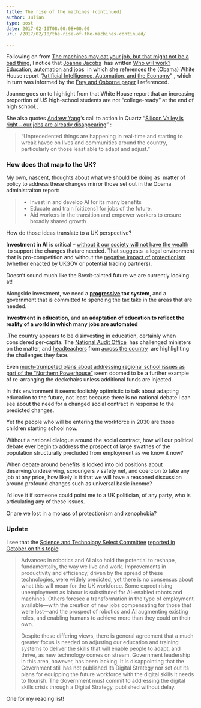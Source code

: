 ```yaml
---
title: The rise of the machines (continued)
author: Julian
type: post
date: 2017-02-10T08:00:08+00:00
url: /2017/02/10/the-rise-of-the-machines-continued/

---
```

Following on from [The machines may eat your job, but that might not be a bad thing][1], I notice that [Joanne Jacobs][2]  has written [Who will work? Education, automation and jobs][3]  in which she references the (Obama) White House report &#8220;[Artificial Intelligence, Automation, and the Economy][4]&#8221; , which in turn was informed by the [Frey and Osborne paper][5] I referenced.

Joanne goes on to highlight from that White House report that an increasing proportion of US high-school students are not &#8220;college-ready&#8221; at the end of high school.,

She also quotes [Andrew Yang][6]&#8216;s call to action in Quartz &#8220;[Silicon Valley is right &#8211; our jobs are already disappearing][7]&#8221; :

<blockquote cite="https://qz.com/895681/silicon-valley-is-right-our-jobs-are-already-disappearing-due-to-automation/">
  <p>
    &#8220;Unprecedented things are happening in real-time and starting to wreak havoc on lives and communities around the country, particularly on those least able to adapt and adjust.&#8221;
  </p>
</blockquote>

### How does that map to the UK?

My own, nascent, thoughts about what we should be doing as  matter of policy to address these changes mirror those set out in the Obama administraiton report:

<blockquote cite="https://obamawhitehouse.archives.gov/sites/whitehouse.gov/files/documents/Artificial-Intelligence-Automation-Economy.PDF">
  <ul>
    <li>
      Invest in and develop AI for its many benefits
    </li>
    <li>
      Educate and train [citizens] for jobs of the future.
    </li>
    <li>
      Aid workers in the transition and empower workers to ensure broadly shared growth
    </li>
  </ul>
</blockquote>

How do those ideas translate to a UK perspective?

**Investment in AI** is critical &#8211; [without it our society will not have the wealth][8]  to support the changes thatare needed. That suggests  a legal environment that is pro-competition and without the [negative impact of protectionism][9] (whether enacted by UKGOV or potential trading partners).

Doesn&#8217;t sound much like the Brexit-tainted future we are currently looking at!

Alongside investment, we need a **[progressive][10] tax system**, and a government that is committed to spending the tax take in the areas that are needed.

**Investment in education**, and an **adaptation of education to reflect the reality of a world in which many jobs are automated**

.The country appears to be disinvesting in education, certainly when considered per-capita. The [National Audit Office][11]  has challenged ministers on the matter, and [headteachers][12] from [across the country][13]  are highlighting the challenges they face.

Even [much-trumpeted plans about addressing regional school issues as part of the &#8220;Northern Powerhouse&#8221;][14] seem doomed to be a further example of re-arranging the deckchairs unless additional funds are injected.

In this environment it seems foolishly optimistic to talk about adapting education to the future, not least because there is no national debate I can see about the need for a changed social contract in response to the predicted changes.

Yet the people who will be entering the workforce in 2030 are those children starting school now.

Without a national dialogue around the social contract, how will our political debate ever begin to address the prospect of large swathes of the population structurally precluded from employment as we know it now?

When debate around benefits is locked into old positions about deserving/undeserving, scroungers v safety net, and coercion to take any job at any price, how likely is it that we will have a reasoned discussion around profound changes such as universal basic income?

I&#8217;d love it if someone could point me to a UK politician, of any party, who is articulating any of these issues.

Or are we lost in a morass of protectionism and xenophobia?

### Update

I see that the [Science and Technology Select Committee][15] [reported in October on this topic][16]:

<blockquote cite="https://www.publications.parliament.uk/pa/cm201617/cmselect/cmsctech/145/14503.htm">
  <p>
    Advances in robotics and AI also hold the potential to reshape, fundamentally, the way we live and work. Improvements in productivity and efficiency, driven by the spread of these technologies, were widely predicted, yet there is no consensus about what this will mean for the UK workforce. Some expect rising unemployment as labour is substituted for AI-enabled robots and machines. Others foresee a transformation in the type of employment available—with the creation of new jobs compensating for those that were lost—and the prospect of robotics and AI augmenting existing roles, and enabling humans to achieve more than they could on their own.
  </p>
  
  <p class="ParaContinued">
    Despite these differing views, there is general agreement that a much greater focus is needed on adjusting our education and training systems to deliver the skills that will enable people to adapt, and thrive, as new technology comes on stream. Government leadership in this area, however, has been lacking. It is disappointing that the Government still has not published its Digital Strategy nor set out its plans for equipping the future workforce with the digital skills it needs to flourish. The Government must commit to addressing the digital skills crisis through a Digital Strategy, published without delay.
  </p>
</blockquote>

<p class="ParaContinued">
  One for my reading list!
</p>

 [1]: https://www.synesthesia.co.uk/2017/02/07/machines-will-eat-your-job/
 [2]: http://www.joannejacobs.com/about
 [3]: http://www.joannejacobs.com/archives/62221
 [4]: https://obamawhitehouse.archives.gov/sites/whitehouse.gov/files/documents/Artificial-Intelligence-Automation-Economy.PDF
 [5]: http://www.oxfordmartin.ox.ac.uk/downloads/academic/future-of-employment.pdf
 [6]: http://uk.businessinsider.com/author/andrew-yang
 [7]: https://qz.com/895681/silicon-valley-is-right-our-jobs-are-already-disappearing-due-to-automation/
 [8]: http://www.vox.com/2015/7/27/9038829/automation-myth
 [9]: http://www.economicshelp.org/trade/benefits_free_trade/
 [10]: https://en.wikipedia.org/wiki/Progressive_tax
 [11]: https://www.theguardian.com/education/2016/dec/14/ministers-have-failed-to-explain-where-schools-will-find-savings-watchdog-says
 [12]: https://www.theguardian.com/education/2017/jan/17/cuts-headteachers-schools-funding-crisis
 [13]: http://www.bbc.co.uk/news/education-37680090
 [14]: http://www.bbc.co.uk/news/education-38854271
 [15]: http://www.parliament.uk/business/committees/committees-a-z/commons-select/science-and-technology-committee/publications/
 [16]: https://www.parliament.uk/business/committees/committees-a-z/commons-select/science-and-technology-committee/news-parliament-2015/robotics-ai-report-published-16-17/